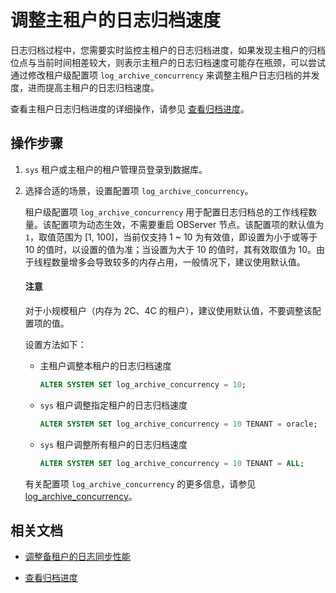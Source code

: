 # 调整主租户的日志归档速度

日志归档过程中，您需要实时监控主租户的日志归档进度，如果发现主租户的归档位点与当前时间相差较大，则表示主租户的日志归档速度可能存在瓶颈，可以尝试通过修改租户级配置项 `log_archive_concurrency` 来调整主租户日志归档的并发度，进而提高主租户的日志归档速度。

查看主租户日志归档进度的详细操作，请参见 [查看归档进度](../2.backup-and-restoration-management/3.log-archive/7.view-log-archive-history.md)。

## 操作步骤

1. `sys` 租户或主租户的租户管理员登录到数据库。

2. 选择合适的场景，设置配置项 `log_archive_concurrency`。

   租户级配置项 `log_archive_concurrency` 用于配置日志归档总的工作线程数量。该配置项为动态生效，不需要重启 OBServer 节点。该配置项的默认值为 `1`，取值范围为 [1, 100]，当前仅支持 1 ~ 10 为有效值，即设置为小于或等于 10 的值时，以设置的值为准；当设置为大于 10 的值时，其有效取值为 10。由于线程数量增多会导致较多的内存占用，一般情况下，建议使用默认值。

   <main id="notice" type='notice'>
   <h4>注意</h4>
   <p>对于小规模租户（内存为 2C、4C 的租户），建议使用默认值，不要调整该配置项的值。</p>
   </main> 

   设置方法如下：

   * 主租户调整本租户的日志归档速度

     ```sql
     ALTER SYSTEM SET log_archive_concurrency = 10;
     ```

   * `sys` 租户调整指定租户的日志归档速度

     ```sql
     ALTER SYSTEM SET log_archive_concurrency = 10 TENANT = oracle;
     ```

   * `sys` 租户调整所有租户的日志归档速度

     ```sql
     ALTER SYSTEM SET log_archive_concurrency = 10 TENANT = ALL;
     ```

   有关配置项 `log_archive_concurrency` 的更多信息，请参见 [log_archive_concurrency](暂时无法添加链接)。

## 相关文档

* [调整备租户的日志同步性能](5.adjust-the-log-synchronization-performance-of-the-standby-tenant.md)

* [查看归档进度](../2.backup-and-restoration-management/3.log-archive/7.view-log-archive-history.md)